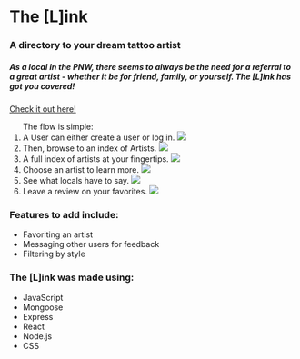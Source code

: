 <!DOCTYPE html>
<html lang="en>
<head>
    <title>THE [L]INK</title>
    <meta charset="UTF-8">
    <meta http-equiv="X-UA-Compatible" content="IE=edge">
    <meta name="viewport" content="width=device-width, initial-scale=1.0">
  </head>
  <body>
    <h1>The [L]ink</h1>
    <h3>A directory to your dream tattoo artist</h3>
    <h5>As a local in the PNW, there seems to always be the need for a referral to a great artist - whether it be for friend, family, or yourself. The [L]ink has got you covered!</h5>
    <a href="https://the-tattoo-link.herokuapp.com ">Check it out here!</a>

<ol>The flow is simple:
    <li>A User can either create a user or log in.
    <img src="https://i.imgur.com/L2IfDgM.png"></li>
    <li>Then, browse to an index of Artists.
    <img src="https://i.imgur.com/1QXbJhS.png">
    </li>
    <li>A full index of artists at your fingertips.
    <img src="https://i.imgur.com/CcW8GuJ.png">
    </li>
    <li>Choose an artist to learn more.
    <img src="https://i.imgur.com/Qg5T5bn.png"></li>
    <li>See what locals have to say.
    <img src="https://i.imgur.com/s3lYtxg.png">
    </li>
    <li>Leave a review on your favorites.
    <img src="https://i.imgur.com/0Eg3GU4.png"></li>
    </ol>
<h3>Features to add include:</h3>
    <ul>
    <li>Favoriting an artist</li>
    <li>Messaging other users for feedback</li>
    <li>Filtering by style</li>
    </ul>
<h3>The [L]ink was made using:</h3>
    <ul>
    <li>JavaScript</li>
    <li>Mongoose</li>        
    <li>Express</li>
    <li>React</li>
    <li>Node.js</li>
    <li>CSS</li>
    </ul>
  </body>